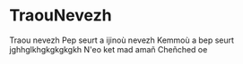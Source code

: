# TraouNevezh
Traou nevezh
Pep seurt a ijinoù nevezh 
Kemmoù a bep seurt
jghhglkhgkgkgkgkh
N'eo ket mad amañ
Cheñched oe
